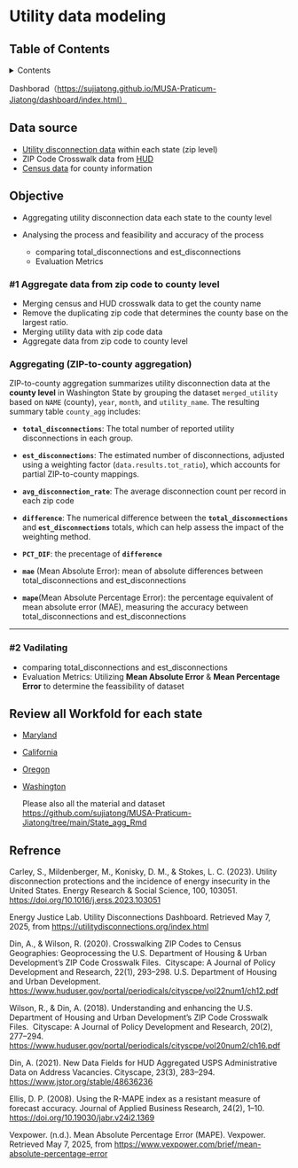 

# Utility data modeling

## Table of Contents

<details>

   <summary>Contents</summary>

1. [Data source](#data-source)
1. [Objective](#objective)
   1. [#1 Aggregate data from zip code to county level](#1-aggregate-data-from-zip-code-to-county-level)
   1. [Aggregating (ZIP-to-county aggregation)](#aggregating-zip-to-county-aggregation)
   1. [#2 Vadilating](#2-vadilating)
1. [Review all Workfold for each state](#review-all-workfold-for-each-state)
1. [Refrence](#refrence)

</details>

Dashborad（https://sujiatong.github.io/MUSA-Praticum-Jiatong/dashboard/index.html）

## Data source
- [Utility disconnection data](https://github.com/sujiatong/MUSA-Praticum-Jiatong/tree/d68658d60ef7d0ed9b9b2154280c585d7780c8aa/Zip%20Code%20Data/State-Specific%20Data) within each state (zip level)
-  ZIP Code Crosswalk data from [HUD](https://www.huduser.gov/portal/dataset/uspszip-api.html)
-  [Census data](https://www.census.gov/geographies/reference-files/time-series/geo/county-adjacency.html) for county information
  

## Objective
- Aggregating utility disconnection data each state to the county level

- Analysing the process and feasibility and accuracy of the process
  - comparing total_disconnections and est_disconnections
  - Evaluation Metrics

### #1 Aggregate data from zip code to county level
  - Merging census and HUD crosswalk data to get the county name
  - Remove the duplicating zip code that determines the county base on the largest ratio.
  - Merging utility data with zip code data
  - Aggregate data from zip code to county level
  
### Aggregating (ZIP-to-county aggregation)

ZIP-to-county aggregation summarizes utility disconnection data at the **county level** in Washington State by grouping the dataset `merged_utility` based on `NAME` (county), `year`, `month`, and `utility_name`.
The resulting summary table `county_agg` includes:

-   **`total_disconnections`**: The total number of reported utility disconnections in each group.

-   **`est_disconnections`**: The estimated number of disconnections, adjusted using a weighting factor (`data.results.tot_ratio`), which accounts for partial ZIP-to-county mappings.

-   **`avg_disconnection_rate`**: The average disconnection count per record in each zip code

-   **`difference`**: The numerical difference between the **`total_disconnections`** and **`est_disconnections`** totals, which can help assess the impact of the weighting method.

- **`PCT_DIF`**: the precentage of **`difference`**
- **`mae`** (Mean Absolute Error): mean of absolute differences between total_disconnections and est_disconnections

- **`mape`**(Mean Absolute Percentage Error):
the percentage equivalent of mean absolute error (MAE), measuring the accuracy between total_disconnections and est_disconnections

--- 
### #2 Vadilating
  - comparing total_disconnections and est_disconnections
  - Evaluation Metrics: Utilizing **Mean Absolute Error** & **Mean Percentage Error** to determine the feassibility of dataset


## Review all Workfold for each state
- [Maryland](https://sujiatong.github.io/MUSA-Praticum-Jiatong/State_agg_Rmd/maryland_new.html)
- [California](https://sujiatong.github.io/MUSA-Praticum-Jiatong/State_agg_Rmd/California.html)
- [Oregon](https://sujiatong.github.io/MUSA-Praticum-Jiatong/State_agg_Rmd/oregon.html)
- [Washington](https://sujiatong.github.io/MUSA-Praticum-Jiatong/State_agg_Rmd/WA.html)
  
  Please also all the material and dataset https://github.com/sujiatong/MUSA-Praticum-Jiatong/tree/main/State_agg_Rmd


## Refrence
Carley, S., Mildenberger, M., Konisky, D. M., & Stokes, L. C. (2023). Utility disconnection protections and the incidence of energy insecurity in the United States. Energy Research & Social Science, 100, 103051. https://doi.org/10.1016/j.erss.2023.103051

Energy Justice Lab. Utility Disconnections Dashboard. Retrieved May 7, 2025, from https://utilitydisconnections.org/index.html

Din, A., & Wilson, R. (2020). Crosswalking ZIP Codes to Census Geographies: Geoprocessing the U.S. Department of Housing & Urban Development’s ZIP Code Crosswalk Files.  Cityscape: A Journal of Policy Development and Research, 22(1), 293–298. U.S. Department of Housing and Urban Development.  https://www.huduser.gov/portal/periodicals/cityscpe/vol22num1/ch12.pdf​

Wilson, R., & Din, A. (2018). Understanding and enhancing the U.S. Department of Housing and Urban Development’s ZIP Code Crosswalk Files.  Cityscape: A Journal of Policy Development and Research, 20(2), 277–294.  https://www.huduser.gov/portal/periodicals/cityscpe/vol20num2/ch16.pdf​

Din, A. (2021). New Data Fields for HUD Aggregated USPS Administrative Data on Address Vacancies. Cityscape, 23(3), 283–294. https://www.jstor.org/stable/48636236

Ellis, D. P. (2008). Using the R-MAPE index as a resistant measure of forecast accuracy. Journal of Applied Business Research, 24(2), 1–10. https://doi.org/10.19030/jabr.v24i2.1369

Vexpower. (n.d.). Mean Absolute Percentage Error (MAPE). Vexpower. Retrieved May 7, 2025, from https://www.vexpower.com/brief/mean-absolute-percentage-error
